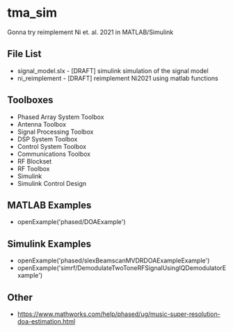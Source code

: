# tma_sim

Gonna try reimplement Ni et. al. 2021 in MATLAB/Simulink


## File List
- signal_model.slx - [DRAFT] simulink simulation of the signal model
- ni_reimplement - [DRAFT] reimplement Ni2021 using matlab functions



## Toolboxes
- Phased Array System Toolbox
- Antenna Toolbox
- Signal Processing Toolbox
- DSP System Toolbox
- Control System Toolbox
- Communications Toolbox
- RF Blockset
- RF Toolbox
- Simulink
- Simulink Control Design


## MATLAB Examples
- openExample('phased/DOAExample')

## Simulink Examples
- openExample('phased/slexBeamscanMVDRDOAExampleExample')
- openExample('simrf/DemodulateTwoToneRFSignalUsingIQDemodulatorExample')

## Other 
- https://www.mathworks.com/help/phased/ug/music-super-resolution-doa-estimation.html 

